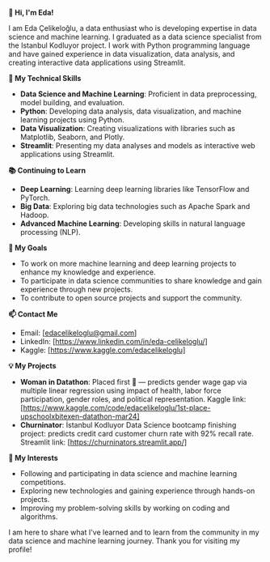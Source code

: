 **👋 Hi, I'm Eda!**

I am Eda Çelikeloğlu, a data enthusiast who is developing expertise in data science and machine learning. I graduated as a data science specialist from the Istanbul Kodluyor project. I work with Python programming language and have gained experience in data visualization, data analysis, and creating interactive data applications using Streamlit.


**💼 My Technical Skills**

- **Data Science and Machine Learning**: Proficient in data preprocessing, model building, and evaluation.
- **Python**: Developing data analysis, data visualization, and machine learning projects using Python.
- **Data Visualization**: Creating visualizations with libraries such as Matplotlib, Seaborn, and Plotly.
- **Streamlit**: Presenting my data analyses and models as interactive web applications using Streamlit.

**📚 Continuing to Learn**

- **Deep Learning**: Learning deep learning libraries like TensorFlow and PyTorch.
- **Big Data**: Exploring big data technologies such as Apache Spark and Hadoop.
- **Advanced Machine Learning**: Developing skills in natural language processing (NLP).

**🌱 My Goals**

- To work on more machine learning and deep learning projects to enhance my knowledge and experience.
- To participate in data science communities to share knowledge and gain experience through new projects.
- To contribute to open source projects and support the community.

**📫 Contact Me**

- Email: [edacelikeloglu@gmail.com]
- LinkedIn: [https://www.linkedin.com/in/eda-celikeloglu/]
- Kaggle: [https://www.kaggle.com/edacelikeloglu]

**💡 My Projects**

- **Woman in Datathon**: Placed first 🥇 — predicts gender wage gap via multiple linear regression using impact of health, labor force participation, gender roles, and political representation. Kaggle link: [https://www.kaggle.com/code/edacelikeloglu/1st-place-upschoolxbitexen-datathon-mar24]
- **Churninator**: İstanbul Kodluyor Data Science bootcamp finishing project: predicts credit card customer churn rate with 92% recall rate. Streamlit link: [https://churninators.streamlit.app/]

**🎉 My Interests**

- Following and participating in data science and machine learning competitions.
- Exploring new technologies and gaining experience through hands-on projects.
- Improving my problem-solving skills by working on coding and algorithms.

I am here to share what I've learned and to learn from the community in my data science and machine learning journey. Thank you for visiting my profile!

